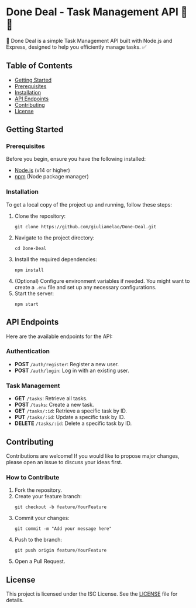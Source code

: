 <h1>Done Deal - Task Management API 📌📑</h1>

<p>🔎 Done Deal is a simple Task Management API built with Node.js and Express, designed to help you efficiently manage tasks. ✅</p>

<h2>Table of Contents</h2>
<ul>
    <li><a href="#getting-started">Getting Started</a></li>
    <li><a href="#prerequisites">Prerequisites</a></li>
    <li><a href="#installation">Installation</a></li>
    <li><a href="#api-endpoints">API Endpoints</a></li>
    <li><a href="#contributing">Contributing</a></li>
    <li><a href="#license">License</a></li>
</ul>

<h2 id="getting-started">Getting Started</h2>

<h3 id="prerequisites">Prerequisites</h3>
<p>Before you begin, ensure you have the following installed:</p>
<ul>
    <li><a href="https://nodejs.org/">Node.js</a> (v14 or higher)</li>
    <li><a href="https://www.npmjs.com/">npm</a> (Node package manager)</li>
</ul>

<h3 id="installation">Installation</h3>
<p>To get a local copy of the project up and running, follow these steps:</p>
<ol>
    <li>Clone the repository:
        <pre><code>git clone https://github.com/giuliamelao/Done-Deal.git</code></pre>
    </li>
    <li>Navigate to the project directory:
        <pre><code>cd Done-Deal</code></pre>
    </li>
    <li>Install the required dependencies:
        <pre><code>npm install</code></pre>
    </li>
    <li>(Optional) Configure environment variables if needed. You might want to create a <code>.env</code> file and set up any necessary configurations.</li>
    <li>Start the server:
        <pre><code>npm start</code></pre>
    </li>
</ol>

<h2 id="api-endpoints">API Endpoints</h2>
<p>Here are the available endpoints for the API:</p>

<h3>Authentication</h3>
<ul>
    <li><strong>POST</strong> <code>/auth/register</code>: Register a new user.</li>
    <li><strong>POST</strong> <code>/auth/login</code>: Log in with an existing user.</li>
</ul>

<h3>Task Management</h3>
<ul>
    <li><strong>GET</strong> <code>/tasks</code>: Retrieve all tasks.</li>
    <li><strong>POST</strong> <code>/tasks</code>: Create a new task.</li>
    <li><strong>GET</strong> <code>/tasks/:id</code>: Retrieve a specific task by ID.</li>
    <li><strong>PUT</strong> <code>/tasks/:id</code>: Update a specific task by ID.</li>
    <li><strong>DELETE</strong> <code>/tasks/:id</code>: Delete a specific task by ID.</li>
</ul>

<h2 id="contributing">Contributing</h2>
<p>Contributions are welcome! If you would like to propose major changes, please open an issue to discuss your ideas first.</p>

<h3>How to Contribute</h3>
<ol>
    <li>Fork the repository.</li>
    <li>Create your feature branch:
        <pre><code>git checkout -b feature/YourFeature</code></pre>
    </li>
    <li>Commit your changes:
        <pre><code>git commit -m "Add your message here"</code></pre>
    </li>
    <li>Push to the branch:
        <pre><code>git push origin feature/YourFeature</code></pre>
    </li>
    <li>Open a Pull Request.</li>
</ol>

<h2 id="license">License</h2>
<p>This project is licensed under the ISC License. See the <a href="LICENSE">LICENSE</a> file for details.</p>
